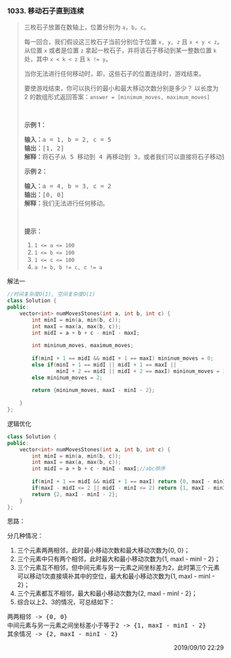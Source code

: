 ### 1033. 移动石子直到连续

> <div class="content__2ebE"><p>三枚石子放置在数轴上，位置分别为 <code>a</code>，<code>b</code>，<code>c</code>。</p>
> 
> <p>每一回合，我们假设这三枚石子当前分别位于位置 <code>x, y, z</code> 且 <code>x &lt; y &lt; z</code>。从位置 <code>x</code> 或者是位置 <code>z</code> 拿起一枚石子，并将该石子移动到某一整数位置 <code>k</code> 处，其中 <code>x &lt; k &lt; z</code> 且 <code>k != y</code>。</p>
> 
> <p>当你无法进行任何移动时，即，这些石子的位置连续时，游戏结束。</p>
> 
> <p>要使游戏结束，你可以执行的最小和最大移动次数分别是多少？ 以长度为 2 的数组形式返回答案：<code>answer = [minimum_moves, maximum_moves]</code></p>
> 
> <p>&nbsp;</p>
> 
> <p><strong>示例 1：</strong></p>
> 
> <pre><strong>输入：</strong>a = 1, b = 2, c = 5
> <strong>输出：</strong>[1, 2]
> <strong>解释：</strong>将石子从 5 移动到 4 再移动到 3，或者我们可以直接将石子移动到 3。
> </pre>
> 
> <p><strong>示例 2：</strong></p>
> 
> <pre><strong>输入：</strong>a = 4, b = 3, c = 2
> <strong>输出：</strong>[0, 0]
> <strong>解释：</strong>我们无法进行任何移动。
> </pre>
> 
> <p>&nbsp;</p>
> 
> <p><strong>提示：</strong></p>
> 
> <ol>
> 	<li><code>1 &lt;= a &lt;= 100</code></li>
> 	<li><code>1 &lt;= b &lt;= 100</code></li>
> 	<li><code>1 &lt;= c &lt;= 100</code></li>
> 	<li><code>a != b, b != c, c != a</code></li>
> </ol>
> </div>

解法一
```cpp
//时间复杂度O(1), 空间复杂度O(1)
class Solution {
public:
    vector<int> numMovesStones(int a, int b, int c) {
        int minI = min(a, min(b, c));
        int maxI = max(a, max(b, c));
        int midI = a + b + c - minI - maxI;
        
        int mininum_moves, maximum_moves;
        
        if(minI + 1 == midI && midI + 1 == maxI) mininum_moves = 0;
        else if(minI + 1 == midI || midI + 1 == maxI ||
                minI + 2 == midI || midI + 2 == maxI) mininum_moves = 1;
        else mininum_moves = 2;
        
        return {mininum_moves, maxI - minI - 2};
        
    }
};
```

逻辑优化
```cpp
class Solution {
public:
    vector<int> numMovesStones(int a, int b, int c) {
        int minI = min(a, min(b, c));
        int maxI = max(a, max(b, c));
        int midI = a + b + c - minI - maxI;//abc排序
        
        if(minI + 1 == midI && midI + 1 == maxI) return {0, maxI - minI - 2};
        if(maxI - midI <= 2 || midI - minI <= 2) return {1, maxI - minI - 2};
        return {2, maxI - minI - 2};  
    }
};
```
思路：

分几种情况：
1. 三个元素两两相邻，此时最小移动次数和最大移动次数为{0, 0}；
2. 三个元素中只有两个相邻，此时最大和最小移动次数为{1, maxI - minI - 2}；
3. 三个元素互不相邻，但中间元素与另一元素之间坐标差为2，此时第三个元素可以移动1次直接填补其中的空位，最大和最小移动次数为{1, maxI - minI - 2}；
3. 三个元素都互不相邻，最大和最小移动次数为{2, maxI - minI - 2}；
4. 综合以上2、3的情况，可总结如下：
<pre>
两两相邻 -> {0, 0}
中间元素与另一元素之间坐标差小于等于2 -> {1, maxI - minI - 2}
其余情况 -> {2, maxI - minI - 2}
</pre>

<div style="text-align: right"> 2019/09/10 22:29 </div>